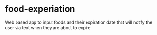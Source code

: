 # food-experiation
Web based app to input foods and their expiration date that will notify the user via text when they are about to expire
